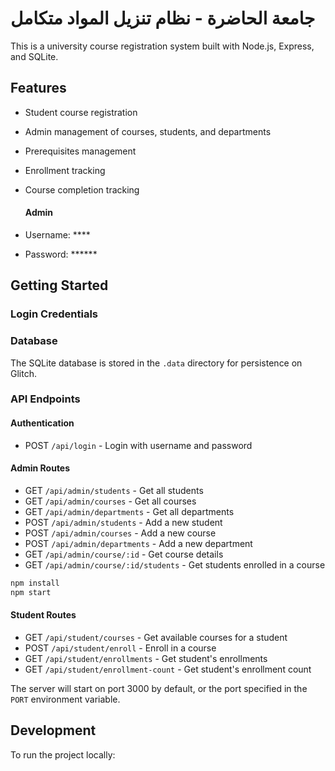 # جامعة الحاضرة - نظام تنزيل المواد متكامل
This is a university course registration system built with Node.js, Express, and SQLite.
 
## Features

- Student course registration
- Admin management of courses, students, and departments
- Prerequisites management
- Enrollment tracking
- Course completion tracking

  #### Admin
- Username: ****
- Password: ******


## Getting Started

### Login Credentials

### Database

The SQLite database is stored in the `.data` directory for persistence on Glitch.

### API Endpoints

#### Authentication
- POST `/api/login` - Login with username and password

#### Admin Routes
- GET `/api/admin/students` - Get all students
- GET `/api/admin/courses` - Get all courses
- GET `/api/admin/departments` - Get all departments
- POST `/api/admin/students` - Add a new student
- POST `/api/admin/courses` - Add a new course
- POST `/api/admin/departments` - Add a new department
- GET `/api/admin/course/:id` - Get course details
- GET `/api/admin/course/:id/students` - Get students enrolled in a course
```bash
npm install
npm start
```
#### Student Routes
- GET `/api/student/courses` - Get available courses for a student
- POST `/api/student/enroll` - Enroll in a course
- GET `/api/student/enrollments` - Get student's enrollments
- GET `/api/student/enrollment-count` - Get student's enrollment count





The server will start on port 3000 by default, or the port specified in the `PORT` environment variable.
## Development

To run the project locally:
